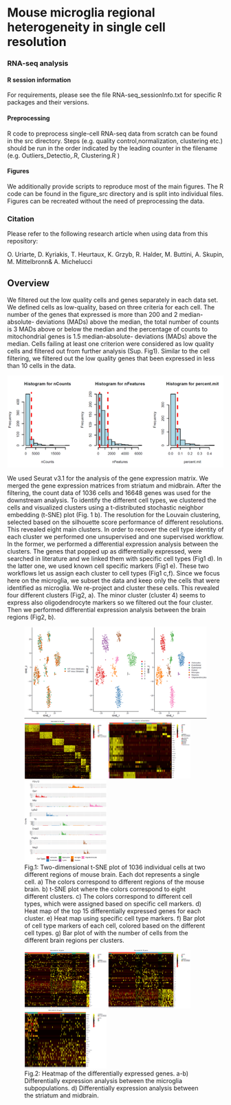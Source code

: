 # Mouse microglia regional heterogeneity in single cell resolution



### RNA-seq analysis

#### R session information

For requirements, please see the file RNA-seq_sessionInfo.txt for specific R packages and their versions.

#### Preprocessing

R code to preprocess single-cell RNA-seq data from scratch can be found in the src directory. Steps (e.g. quality control,normalization, clustering etc.) should be run in the order indicated by the leading counter in the filename (e.g. Outliers_Detectio,.R, Clustering.R )

#### Figures

We additionally provide scripts to reproduce most of the main figures. The R code can be found in the figure_src directory and is split into individual files. Figures can be recreated without the need of preprocessing the data.

### Citation

Please refer to the following research article when using data from this repository:

O. Uriarte, D. Kyriakis, T. Heurtaux, K. Grzyb, R. Halder, M. Buttini, A. Skupin, M. Mittelbronn& A. Michelucci


## Overview





We filtered out the low quality cells and genes separately in each data set. We defined cells as low-quality, based on three criteria for each cell.  The number of the genes that expressed is more than 200 and 2 median-absolute- deviations (MADs) above the median, the total number of counts is 3 MADs above or below the median and the percentage of counts to mitochondrial genes is 1.5 median-absolute- deviations (MADs) above the median. Cells failing at least one criterion were considered as low quality cells and filtered out from further analysis (Sup. Fig1). Similar to the cell filtering, we filtered out the low quality genes that been expressed in less than 10 cells in the data.


<img src="Plots/QC.png" alt="some text">

We used Seurat v3.1 for the analysis of the gene expression matrix. We merged the gene expression matrices from striatum and midbrain. After the filtering, the count data of 1036 cells and 16648 genes was used for the downstream analysis. To identify the different cell types, we clustered the cells and visualized clusters using a t-distributed stochastic neighbor embedding (t-SNE) plot (Fig. 1 b). The resolution for the Louvain clustering, selected based on the silhouette score performance of different resolutions. This revealed eight main clusters. 
In order to recover the cell type identity of each cluster we performed one unsupervised and one supervised workflow.  In the former, we performed a differential expression analysis between the clusters. The genes that popped up as differentially expressed, were searched in literature and we linked them with specific cell types (Fig1 d). In the latter one, we used known cell specific markers (Fig1 e).  These two workflows let us assign each cluster to cell types (Fig1 c,f). 
Since we focus here on the microglia, we subset the data and keep only the cells that were identified as microglia. We re-project and cluster these cells. This revealed four different clusters (Fig2, a). The minor cluster (cluster 4) seems to express also oligodendrocyte markers so we filtered out the four cluster. Then we performed differential expression analysis between the brain regions (Fig2, b).

<figure>
  <img src="Plots/Data.png" alt="some text">
  <img src="Plots/DF_Clusters.png" alt="some text" width=45%>
  <img src="Plots/Heat_Cell_Markes.png" alt="Heat_Cell_Markes" width=45%>
  <img src="Plots/Barplot.png" alt="some text" width=45%>
  <figcaption>Fig.1: Two-dimensional t-SNE plot of 1036 individual cells at two different regions of mouse brain. Each dot represents a single cell.  
  a) The colors correspond to different regions of the mouse brain. 
  b) t-SNE plot where the colors correspond to eight different clusters. 
  c) The colors correspond to different cell types, which were assigned based on specific cell markers. 
  d) Heat map of the top 15 differentially expressed genes for each cluster. 
  e) Heat map using specific cell type markers.
  f) Bar plot of cell type markers of each cell, colored based on the different cell types.
  g) Bar plot of with the number of cells from the different brain regions per clusters.</figcaption>
</figure>

<figure>
    <img src="Plots/DF_Micro_1.png" alt="some text" width=45%>
    <img src="Plots/DF_Micro_2.png" alt="some text" width=45%>
    <img src="Plots/DF_Micro_2_Cond.png" alt="some text" width=45%>
    <figcaption>Fig.2: Heatmap of the differentially expressed genes. 
    a-b) Differentially expression analysis between the microglia subpopulations. 
    d) Differentially expression analysis between the striatum and midbrain.</figcaption>
</figure>

